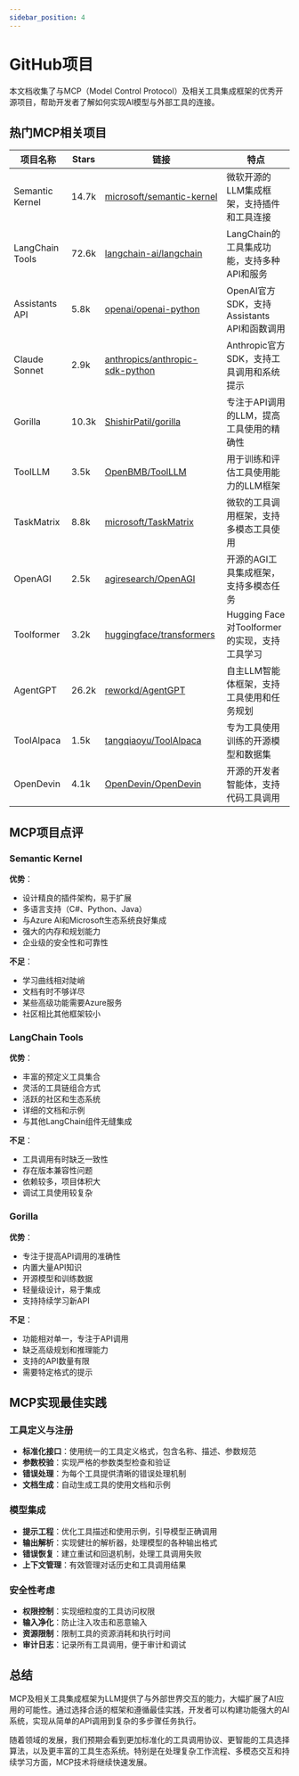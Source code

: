 ```yaml
---
sidebar_position: 4
---
```


# GitHub项目

本文档收集了与MCP（Model Control Protocol）及相关工具集成框架的优秀开源项目，帮助开发者了解如何实现AI模型与外部工具的连接。

## 热门MCP相关项目

| 项目名称 | Stars | 链接 | 特点 |
|---------|-------|------|------|
| Semantic Kernel | 14.7k | [microsoft/semantic-kernel](https://github.com/microsoft/semantic-kernel) | 微软开源的LLM集成框架，支持插件和工具连接 |
| LangChain Tools | 72.6k | [langchain-ai/langchain](https://github.com/langchain-ai/langchain) | LangChain的工具集成功能，支持多种API和服务 |
| Assistants API | 5.8k | [openai/openai-python](https://github.com/openai/openai-python) | OpenAI官方SDK，支持Assistants API和函数调用 |
| Claude Sonnet | 2.9k | [anthropics/anthropic-sdk-python](https://github.com/anthropics/anthropic-sdk-python) | Anthropic官方SDK，支持工具调用和系统提示 |
| Gorilla | 10.3k | [ShishirPatil/gorilla](https://github.com/ShishirPatil/gorilla) | 专注于API调用的LLM，提高工具使用的精确性 |
| ToolLLM | 3.5k | [OpenBMB/ToolLLM](https://github.com/OpenBMB/ToolLLM) | 用于训练和评估工具使用能力的LLM框架 |
| TaskMatrix | 8.8k | [microsoft/TaskMatrix](https://github.com/microsoft/TaskMatrix) | 微软的工具调用框架，支持多模态工具使用 |
| OpenAGI | 2.5k | [agiresearch/OpenAGI](https://github.com/agiresearch/OpenAGI) | 开源的AGI工具集成框架，支持多模态任务 |
| Toolformer | 3.2k | [huggingface/transformers](https://github.com/huggingface/transformers) | Hugging Face对Toolformer的实现，支持工具学习 |
| AgentGPT | 26.2k | [reworkd/AgentGPT](https://github.com/reworkd/AgentGPT) | 自主LLM智能体框架，支持工具使用和任务规划 |
| ToolAlpaca | 1.5k | [tangqiaoyu/ToolAlpaca](https://github.com/tangqiaoyu/ToolAlpaca) | 专为工具使用训练的开源模型和数据集 |
| OpenDevin | 4.1k | [OpenDevin/OpenDevin](https://github.com/OpenDevin/OpenDevin) | 开源的开发者智能体，支持代码工具调用 |

## MCP项目点评

### Semantic Kernel

**优势**：
- 设计精良的插件架构，易于扩展
- 多语言支持（C#、Python、Java）
- 与Azure AI和Microsoft生态系统良好集成
- 强大的内存和规划能力
- 企业级的安全性和可靠性

**不足**：
- 学习曲线相对陡峭
- 文档有时不够详尽
- 某些高级功能需要Azure服务
- 社区相比其他框架较小

### LangChain Tools

**优势**：
- 丰富的预定义工具集合
- 灵活的工具链组合方式
- 活跃的社区和生态系统
- 详细的文档和示例
- 与其他LangChain组件无缝集成

**不足**：
- 工具调用有时缺乏一致性
- 存在版本兼容性问题
- 依赖较多，项目体积大
- 调试工具使用较复杂

### Gorilla

**优势**：
- 专注于提高API调用的准确性
- 内置大量API知识
- 开源模型和训练数据
- 轻量级设计，易于集成
- 支持持续学习新API

**不足**：
- 功能相对单一，专注于API调用
- 缺乏高级规划和推理能力
- 支持的API数量有限
- 需要特定格式的提示

## MCP实现最佳实践

### 工具定义与注册

- **标准化接口**：使用统一的工具定义格式，包含名称、描述、参数规范
- **参数校验**：实现严格的参数类型检查和验证
- **错误处理**：为每个工具提供清晰的错误处理机制
- **文档生成**：自动生成工具的使用文档和示例

### 模型集成

- **提示工程**：优化工具描述和使用示例，引导模型正确调用
- **输出解析**：实现健壮的解析器，处理模型的各种输出格式
- **错误恢复**：建立重试和回退机制，处理工具调用失败
- **上下文管理**：有效管理对话历史和工具调用结果

### 安全性考虑

- **权限控制**：实现细粒度的工具访问权限
- **输入净化**：防止注入攻击和恶意输入
- **资源限制**：限制工具的资源消耗和执行时间
- **审计日志**：记录所有工具调用，便于审计和调试

## 总结

MCP及相关工具集成框架为LLM提供了与外部世界交互的能力，大幅扩展了AI应用的可能性。通过选择合适的框架和遵循最佳实践，开发者可以构建功能强大的AI系统，实现从简单的API调用到复杂的多步骤任务执行。

随着领域的发展，我们预期会看到更加标准化的工具调用协议、更智能的工具选择算法，以及更丰富的工具生态系统。特别是在处理复杂工作流程、多模态交互和持续学习方面，MCP技术将继续快速发展。 